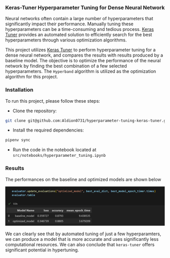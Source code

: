 ### Keras-Tuner Hyperparameter Tuning for Dense Neural Network


Neural networks often contain a large number of hyperparameters that significantly impact their performance. Manually tuning these hyperparameters can be a time-consuming and tedious process. [Keras Tuner](https://www.tensorflow.org/tutorials/keras/keras_tuner) provides an automated solution to efficiently search for the best hyperparameters through various optimization algorithms.

This project utilizes [Keras Tuner](https://www.tensorflow.org/tutorials/keras/keras_tuner) to perform hyperparameter tuning for a dense neural network, and compares the results with results produced by a baseline model. The objective is to optimize the performance of the neural network by finding the best combination of a few selected hyperparameters. The `Hyperband` algorithm is utilized as the optimization algorithm for this project.


### Installation

To run this project, please follow these steps:

- Clone the repository: 
```bash
git clone git@github.com:Aldion0731/hyperparameter-tuning-keras-tuner.git
```
- Install the required dependencies: 
```bash
pipenv sync
```
- Run the code in the notebook located at `src/notebooks/hyperparameter_tuning.ipynb`
### Results

The performances on the baseline and optimized models are shown below

![Results](/results/evaluations.PNG)

We can clearly see that by automated tuning of just a few hyperparamters, we can produce a model that is more accurate and uses significantly less computational resources. We can also conclude that `keras-tuner` offers significant potential in hypertuning.
